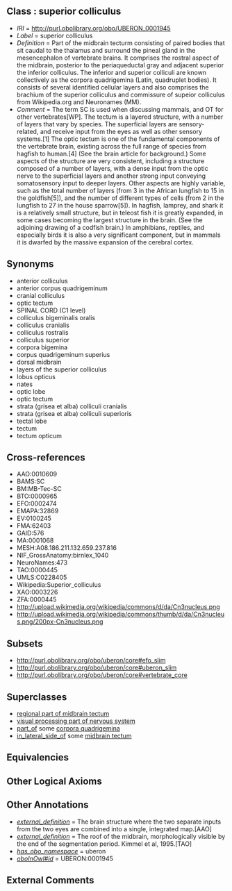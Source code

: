 
## Class : superior colliculus

 * *IRI* = http://purl.obolibrary.org/obo/UBERON_0001945
 * *Label* = superior colliculus
 * *Definition* = Part of the midbrain tecturm consisting of paired bodies that sit caudal to the thalamus and surround the pineal gland in the mesencephalon of vertebrate brains. It comprises the rostral aspect of the midbrain, posterior to the periaqueductal gray and adjacent superior the inferior colliculus. The inferior and superior colliculi are known collectively as the corpora quadrigemina (Latin, quadruplet bodies). It consists of several identified cellular layers and also comprises the brachium of the superior colliculus and commissure of supeior colliculus from Wikipedia.org and Neuronames (MM).
 * *Comment* = The term SC is used when discussing mammals, and OT for other vertebrates[WP]. The tectum is a layered structure, with a number of layers that vary by species. The superficial layers are sensory-related, and receive input from the eyes as well as other sensory systems.[1] The optic tectum is one of the fundamental components of the vertebrate brain, existing across the full range of species from hagfish to human.[4] (See the brain article for background.) Some aspects of the structure are very consistent, including a structure composed of a number of layers, with a dense input from the optic nerve to the superficial layers and another strong input conveying somatosensory input to deeper layers. Other aspects are highly variable, such as the total number of layers (from 3 in the African lungfish to 15 in the goldfish[5]), and the number of different types of cells (from 2 in the lungfish to 27 in the house sparrow[5]). In hagfish, lamprey, and shark it is a relatively small structure, but in teleost fish it is greatly expanded, in some cases becoming the largest structure in the brain. (See the adjoining drawing of a codfish brain.) In amphibians, reptiles, and especially birds it is also a very significant component, but in mammals it is dwarfed by the massive expansion of the cerebral cortex.

## Synonyms

 * anterior colliculus
 * anterior corpus quadrigeminum
 * cranial colliculus
 * optic tectum
 * SPINAL CORD (C1 level)
 * colliculus bigeminalis oralis
 * colliculus cranialis
 * colliculus rostralis
 * colliculus superior
 * corpora bigemina
 * corpus quadrigeminum superius
 * dorsal midbrain
 * layers of the superior colliculus
 * lobus opticus
 * nates
 * optic lobe
 * optic tectum
 * strata (grisea et alba) colliculi cranialis
 * strata (grisea et alba) colliculi superioris
 * tectal lobe
 * tectum
 * tectum opticum

## Cross-references

 * AAO:0010609
 * BAMS:SC
 * BM:MB-Tec-SC
 * BTO:0000965
 * EFO:0002474
 * EMAPA:32869
 * EV:0100245
 * FMA:62403
 * GAID:576
 * MA:0001068
 * MESH:A08.186.211.132.659.237.816
 * NIF_GrossAnatomy:birnlex_1040
 * NeuroNames:473
 * TAO:0000445
 * UMLS:C0228405
 * Wikipedia:Superior_colliculus
 * XAO:0003226
 * ZFA:0000445
 * http://upload.wikimedia.org/wikipedia/commons/d/da/Cn3nucleus.png
 * http://upload.wikimedia.org/wikipedia/commons/thumb/d/da/Cn3nucleus.png/200px-Cn3nucleus.png

## Subsets

 * http://purl.obolibrary.org/obo/uberon/core#efo_slim
 * http://purl.obolibrary.org/obo/uberon/core#uberon_slim
 * http://purl.obolibrary.org/obo/uberon/core#vertebrate_core

## Superclasses

 * [regional part of midbrain tectum](../../UBERON/66/UBERON_0002966.md)
 * [visual processing part of nervous system](../../UBERON/94/UBERON_0006794.md)
 * [part_of](../../BFO/50/BFO_0000050.md) some [corpora quadrigemina](../../UBERON/59/UBERON_0002259.md)
 * [in_lateral_side_of](../../BSPO/26/BSPO_0000126.md) some [midbrain tectum](../../UBERON/14/UBERON_0002314.md)

## Equivalencies


## Other Logical Axioms


## Other Annotations

 * *[external_definition](../../UBPROP/01/UBPROP_0000001.md)* = The brain structure where the two separate inputs from the two eyes are combined into a single, integrated map.[AAO]
 * *[external_definition](../../UBPROP/01/UBPROP_0000001.md)* = The roof of the midbrain, morphologically visible by the end of the segmentation period. Kimmel et al, 1995.[TAO]
 * *[has_obo_namespace](../../ce/oboInOwl#hasOBONamespace.md)* = uberon
 * *[oboInOwl#id](../../id/oboInOwl#id.md)* = UBERON:0001945

## External Comments

